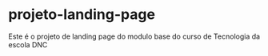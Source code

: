 # projeto-landing-page
Este é o projeto de landing page do modulo base do curso de Tecnologia da escola DNC
